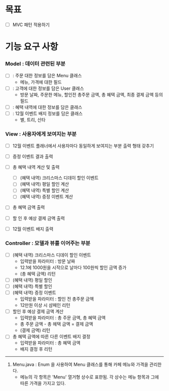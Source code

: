 # 목표
- [ ] MVC 패턴 적용하기


# 기능 요구 사항


### Model : 데이터 관련된 부분
- [ ] : 주문 대한 정보를 담은 Menu 클래스
  - 메뉴, 가격에 대한 필드
- [ ] : 고객에 대한 정보를 담은 User 클래스
  - 방문 날짜, 주문한 메뉴, 할인전 총주문 금액, 총 혜택 금액, 최종 결제 금액 등의 필드
- [ ] : 혜택 내역에 대한 정보를 담은 클래스
- [ ] : 12월 이벤트 배지 정보를 담은 클래스
  - 별, 트리, 산타


 
### View : 사용자에게 보여지는 부분
- [ ] 12월 이벤트 플래너에서 사용자마다 동일하게 보여지는 부분 출력 형태 갖추기
- [ ] 증정 이벤트 결과 출력 
- [ ] 총 혜택 내역 계산 및 출력
  - [ ] (혜택 내역) 크리스마스 디데이 할인 이벤트
  - [ ] (혜택 내역) 평일 할인 계산
  - [ ] (혜택 내역) 특별 할인 계산
  - [ ] (혜택 내역) 증정 이벤트 계산
- [ ] 총 혜택 금액 출력
- [ ] 할 인 후 예상 결제 금액 출력
- [ ] 12월 이벤트 배지 출력


### Controller : 모델과 뷰를 이어주는 부분
- [ ] (혜택 내역) 크리스마스 디데이 할인 이벤트
  - 입력받을 파라미터 : 방문 날짜
  - 12.1에 1000원을 시작으로 날마다 100원씩 할인 금액 증가
  - (총 혜택 금액) 리턴
- [ ] (혜택 내역) 평일 할인 
- [ ] (혜택 내역) 특별 할인
- [ ] (혜택 내역) 증정 이벤트
  - 입력받을 파라미터 : 할인 전 총주문 금액 
  - 12만원 이상 시 샴페인 리턴 
- [ ] 할인 후 예상 결제 금액 계산
  - 입력받을 파라미터 : 총 주문 금액, 총 혜택 금액 
  - 총 주문 금액 - 총 헤택 금액 = 결제 금액
  - (결제 금액) 리턴 
- [ ] 총 혜택 금액에 따른 다른 이벤트 배지 결정 
  - 입력받을 파라미터 : 총 혜택 금액
  - 배지 결정 후 리턴


---

1. Menu.java : Enum 을 사용하여 Menu 클래스를 통해 카페 메뉴와 가격을 관리한다.
   - 메뉴의 각 항목은 'Menu' 열거형 상수로 표햔됨. 각 상수는 메뉴 항목과 그에 따른 가격을 가지고 있다. 



